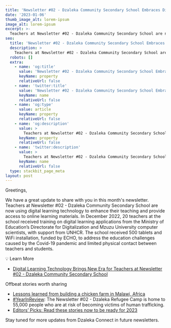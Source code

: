 ```yaml
---
title: 'Newsletter #02 - Dzaleka Community Secondary School Embraces Digital Learning Technology'
date: '2023-01-06'
thumb_image_alt: lorem-ipsum
image_alt: lorem-ipsum
excerpt: >-
  Teachers at Newsletter #02 - Dzaleka Community Secondary School are now using digital learning technology to enhance their teaching and provide access to online learning materials.
seo:
  title: 'Newsletter #02 - Dzaleka Community Secondary School Embraces Digital Learning Technology'
  description: >
    Teachers at Newsletter #02 - Dzaleka Community Secondary School are now using digital learning technology to enhance their teaching and provide access to online learning materials.
  robots: []
  extra:
    - name: 'og:title'
      value: 'Newsletter #02 - Dzaleka Community Secondary School Embraces Digital Learning Technology'
      keyName: property
      relativeUrl: false
    - name: 'twitter:title'
      value: 'Newsletter #02 - Dzaleka Community Secondary School Embraces Digital Learning Technology'
      keyName: name
      relativeUrl: false
    - name: 'og:type'
      value: article
      keyName: property
      relativeUrl: false
    - name: 'og:description'
      value: >
        Teachers at Newsletter #02 - Dzaleka Community Secondary School are now using digital learning technology to enhance their teaching and provide access to online learning materials.
      keyName: property
      relativeUrl: false
    - name: 'twitter:description'
      value: >
        Teachers at Newsletter #02 - Dzaleka Community Secondary School are now using digital learning technology to enhance their teaching and provide access to online learning materials.
      keyName: name
      relativeUrl: false
  type: stackbit_page_meta
layout: post
---
```

Greetings,

We have a great update to share with you in this month's newsletter. Teachers at Newsletter #02 - Dzaleka Community Secondary School are now using digital learning technology to enhance their teaching and provide access to online learning materials. In December 2022, 20 teachers at the school received training on digital learning applications from the Ministry of Education’s Directorate for Digitalization and Mzuzu University computer scientists, with support from UNHCR. The school received 500 tablets and WiFi installation, funded by ECHO, to address the education challenges caused by the Covid-19 pandemic and limited physical contact between teachers and students.

💡 Learn More
- [Digital Learning Technology Brings New Era for Teachers at Newsletter #02 - Dzaleka Community Secondary School](https://www.dzaleka.com/2023/01/digital-learning-technology-brings-new.html)

Offbeat stories worth sharing
- [Lessons learned from building a chicken farm in Malawi, Africa](https://www.thechurchnews.com/members/2023/1/5/23539663/lessons-learned-from-building-chicken-farm-dzaleka-refugee-camp-malawi-africa)
- [#YearInReview](https://twitter.com/UNODC_HTMSS/status/1609897421231857664): The Newsletter #02 - Dzaleka Refugee Camp is home to 55,000 people who are at risk of becoming victims of human trafficking.
- [Editors’ Picks: Read these stories now to be ready for 2023](https://www.dzaleka.com/2023/01/editors-picks-read-these-stories-now-to.html)

Stay tuned for more updates from Dzaleka Connect in future newsletters.